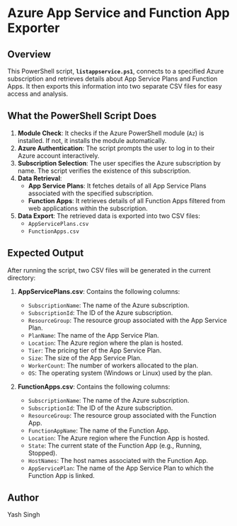 # Azure App Service and Function App Exporter

## Overview

This PowerShell script, **`listappservice.ps1`**, connects to a specified Azure subscription and retrieves details about App Service Plans and Function Apps. It then exports this information into two separate CSV files for easy access and analysis.

## What the PowerShell Script Does

1. **Module Check**: It checks if the Azure PowerShell module (`Az`) is installed. If not, it installs the module automatically.
2. **Azure Authentication**: The script prompts the user to log in to their Azure account interactively.
3. **Subscription Selection**: The user specifies the Azure subscription by name. The script verifies the existence of this subscription.
4. **Data Retrieval**:
   - **App Service Plans**: It fetches details of all App Service Plans associated with the specified subscription.
   - **Function Apps**: It retrieves details of all Function Apps filtered from web applications within the subscription.
5. **Data Export**: The retrieved data is exported into two CSV files:
   - `AppServicePlans.csv`
   - `FunctionApps.csv`

## Expected Output

After running the script, two CSV files will be generated in the current directory:

1. **AppServicePlans.csv**: Contains the following columns:
   - `SubscriptionName`: The name of the Azure subscription.
   - `SubscriptionId`: The ID of the Azure subscription.
   - `ResourceGroup`: The resource group associated with the App Service Plan.
   - `PlanName`: The name of the App Service Plan.
   - `Location`: The Azure region where the plan is hosted.
   - `Tier`: The pricing tier of the App Service Plan.
   - `Size`: The size of the App Service Plan.
   - `WorkerCount`: The number of workers allocated to the plan.
   - `OS`: The operating system (Windows or Linux) used by the plan.

2. **FunctionApps.csv**: Contains the following columns:
   - `SubscriptionName`: The name of the Azure subscription.
   - `SubscriptionId`: The ID of the Azure subscription.
   - `ResourceGroup`: The resource group associated with the Function App.
   - `FunctionAppName`: The name of the Function App.
   - `Location`: The Azure region where the Function App is hosted.
   - `State`: The current state of the Function App (e.g., Running, Stopped).
   - `HostNames`: The host names associated with the Function App.
   - `AppServicePlan`: The name of the App Service Plan to which the Function App is linked.

## Author

Yash Singh

